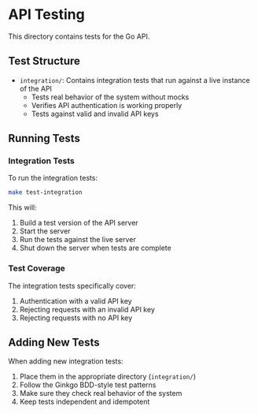 # API Testing

This directory contains tests for the Go API.

## Test Structure

- `integration/`: Contains integration tests that run against a live instance of the API
  - Tests real behavior of the system without mocks
  - Verifies API authentication is working properly
  - Tests against valid and invalid API keys

## Running Tests

### Integration Tests

To run the integration tests:

```bash
make test-integration
```

This will:
1. Build a test version of the API server
2. Start the server
3. Run the tests against the live server
4. Shut down the server when tests are complete

### Test Coverage

The integration tests specifically cover:

1. Authentication with a valid API key
2. Rejecting requests with an invalid API key
3. Rejecting requests with no API key

## Adding New Tests

When adding new integration tests:

1. Place them in the appropriate directory (`integration/`)
2. Follow the Ginkgo BDD-style test patterns
3. Make sure they check real behavior of the system
4. Keep tests independent and idempotent 